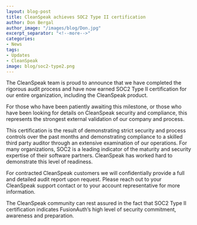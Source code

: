 ```yaml
---
layout: blog-post
title: CleanSpeak achieves SOC2 Type II certification
author: Don Bergal
author_image: "/images/blog/Don.jpg"
excerpt_separator: "<!--more-->"
categories:
- News
tags:
- Updates
- CleanSpeak
image: blog/soc2-type2.png
---
```


The CleanSpeak team is proud to announce that we have completed the rigorous audit process and have now earned SOC2 Type II certification for our entire organization, including the CleanSpeak product.

<!--more-->

For those who have been patiently awaiting this milestone, or those who have been looking for details on CleanSpeak security and compliance, this represents the strongest external validation of our company and process. 

This certification is the result of demonstrating strict security and process controls over the past months and demonstrating compliance to a skilled third party auditor through an extensive examination of our operations. For many organizations, SOC2 is a leading indicator of the maturity and security expertise of their software partners. CleanSpeak has worked hard to demonstrate this level of readiness. 

For contracted CleanSpeak customers we will confidentially provide a full and detailed audit report upon request.  Please reach out to your CleanSpeak support contact or to your account representative for more information. 

The CleanSpeak community can rest assured in the fact that SOC2 Type II certification indicates FusionAuth’s high level of security commitment, awareness and preparation.
